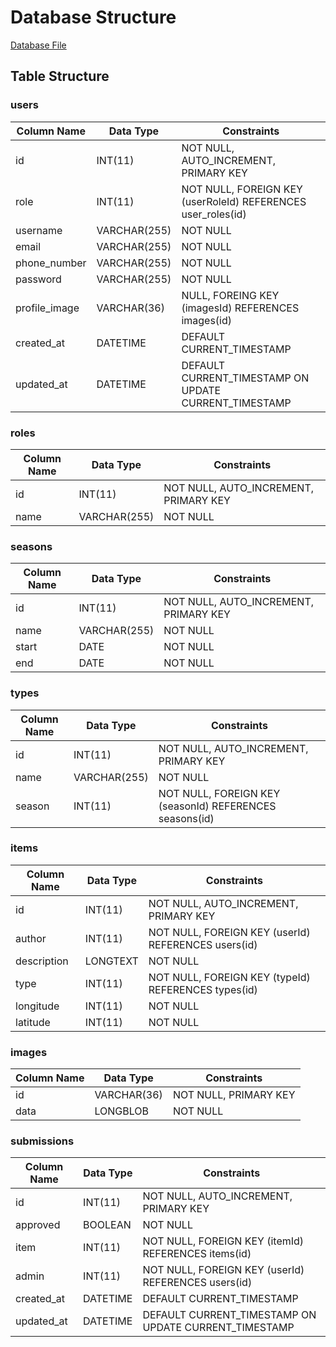 # Database Structure

[Database File](./fruition-database.sql)

## Table Structure
### users
| Column Name   | Data Type        | Constraints                                         |
|---------------|-----------------|-----------------------------------------------------|
| id            | INT(11)         | NOT NULL, AUTO_INCREMENT, PRIMARY KEY              |
| role          | INT(11)         | NOT NULL, FOREIGN KEY (userRoleId) REFERENCES user_roles(id) |
| username      | VARCHAR(255)    | NOT NULL                                            |
| email         | VARCHAR(255)    | NOT NULL                                            |
| phone_number  | VARCHAR(255)    | NOT NULL                                            |
| password      | VARCHAR(255)    | NOT NULL                                            |
| profile_image | VARCHAR(36)     | NULL, FOREING KEY (imagesId) REFERENCES images(id)  |
| created_at    | DATETIME         | DEFAULT CURRENT_TIMESTAMP                          |
| updated_at    | DATETIME         | DEFAULT CURRENT_TIMESTAMP ON UPDATE CURRENT_TIMESTAMP |

### roles
| Column Name | Data Type        | Constraints                   |
|-------------|-----------------|-------------------------------|
| id          | INT(11)         | NOT NULL, AUTO_INCREMENT, PRIMARY KEY |
| name        | VARCHAR(255)    | NOT NULL                       |

### seasons
| Column Name | Data Type        | Constraints                   |
|-------------|-----------------|-------------------------------|
| id          | INT(11)         | NOT NULL, AUTO_INCREMENT, PRIMARY KEY |
| name      | VARCHAR(255)    | NOT NULL                       |
| start      | DATE    | NOT NULL                       |
| end      | DATE    | NOT NULL                       |


### types
| Column Name | Data Type        | Constraints                   |
|-------------|-----------------|-------------------------------|
| id          | INT(11)         | NOT NULL, AUTO_INCREMENT, PRIMARY KEY |
| name        | VARCHAR(255)    | NOT NULL                       |
| season      | INT(11)         | NOT NULL, FOREIGN KEY (seasonId) REFERENCES seasons(id) |

### items
| Column Name | Data Type        | Constraints                   |
|-------------|-----------------|-------------------------------|
| id          | INT(11)         | NOT NULL, AUTO_INCREMENT, PRIMARY KEY |
| author      | INT(11)         | NOT NULL, FOREIGN KEY (userId) REFERENCES users(id) |
| description | LONGTEXT        | NOT NULL                       |
| type        | INT(11)         | NOT NULL, FOREIGN KEY (typeId) REFERENCES types(id) |
| longitude   | INT(11)         | NOT NULL                       |
| latitude    | INT(11)         | NOT NULL                       |

### images
| Column Name | Data Type        | Constraints                   |
|-------------|-----------------|-------------------------------|
| id          | VARCHAR(36)     | NOT NULL, PRIMARY KEY         |
| data        | LONGBLOB        | NOT NULL                      |

### submissions
| Column Name | Data Type        | Constraints                   |
|-------------|-----------------|-------------------------------|
| id          | INT(11)         | NOT NULL, AUTO_INCREMENT, PRIMARY KEY |
| approved    | BOOLEAN         | NOT NULL                       |
| item        | INT(11)         | NOT NULL, FOREIGN KEY (itemId) REFERENCES items(id) |
| admin       | INT(11)         | NOT NULL, FOREIGN KEY (userId) REFERENCES users(id) |
| created_at  | DATETIME      | DEFAULT CURRENT_TIMESTAMP                          |
| updated_at  | DATETIME      | DEFAULT CURRENT_TIMESTAMP ON UPDATE CURRENT_TIMESTAMP |